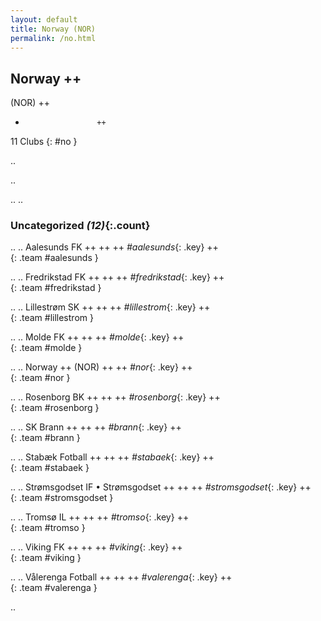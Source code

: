 ```yaml
---
layout: default
title: Norway (NOR)
permalink: /no.html
---
```



## Norway   ++
(NOR)  ++
-                     ++
11 Clubs
{: #no }


.. 




.. 




.. 
.. 


### Uncategorized _(12)_{:.count}


..
..
Aalesunds FK  ++
 ++
 ++
_#aalesunds_{: .key} ++
<br>
{: .team #aalesunds }

..
..
Fredrikstad FK  ++
 ++
 ++
_#fredrikstad_{: .key} ++
<br>
{: .team #fredrikstad }

..
..
Lillestrøm SK  ++
 ++
 ++
_#lillestrom_{: .key} ++
<br>
{: .team #lillestrom }

..
..
Molde FK  ++
 ++
 ++
_#molde_{: .key} ++
<br>
{: .team #molde }

..
..
Norway  ++
 (NOR) ++
 ++
_#nor_{: .key} ++
<br>
{: .team #nor }

..
..
Rosenborg BK  ++
 ++
 ++
_#rosenborg_{: .key} ++
<br>
{: .team #rosenborg }

..
..
SK Brann  ++
 ++
 ++
_#brann_{: .key} ++
<br>
{: .team #brann }

..
..
Stabæk Fotball  ++
 ++
 ++
_#stabaek_{: .key} ++
<br>
{: .team #stabaek }

..
..
Strømsgodset IF • Strømsgodset  ++
 ++
 ++
_#stromsgodset_{: .key} ++
<br>
{: .team #stromsgodset }

..
..
Tromsø IL  ++
 ++
 ++
_#tromso_{: .key} ++
<br>
{: .team #tromso }

..
..
Viking FK  ++
 ++
 ++
_#viking_{: .key} ++
<br>
{: .team #viking }

..
..
Vålerenga Fotball  ++
 ++
 ++
_#valerenga_{: .key} ++
<br>
{: .team #valerenga }




.. 
 
